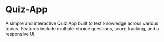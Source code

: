 # Quiz-App
A simple and interactive Quiz App built to test knowledge across various topics. Features include multiple-choice questions, score tracking, and a responsive UI.
